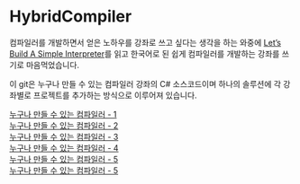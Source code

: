 # HybridCompiler

컴파일러를 개발하면서 얻은 노하우를 강좌로 쓰고 싶다는 생각을 하는 와중에 [Let’s Build A Simple Interpreter](https://ruslanspivak.com/lsbasi-part1/)를 읽고 한국어로 된 쉽게 컴파일러를 개발하는 강좌를 쓰기로 마음먹었습니다. 

이 git은 누구나 만들 수 있는 컴파일러 강좌의 C# 소스코드이며 하나의 솔루션에 각 강좌별로 프로젝트를 추가하는 방식으로 이루어져 있습니다.

[누구나 만들 수 있는 컴파일러 - 1](https://hybridcompiler.blogspot.com/2019/03/blog-post.html)  
[누구나 만들 수 있는 컴파일러 - 2](https://hybridcompiler.blogspot.com/2019/03/2.html)  
[누구나 만들 수 있는 컴파일러 - 3](https://hybridcompiler.blogspot.com/2019/03/3.html)  
[누구나 만들 수 있는 컴파일러 - 4](https://hybridcompiler.blogspot.com/2019/04/4.html)  
[누구나 만들 수 있는 컴파일러 - 5](https://hybridcompiler.blogspot.com/2019/05/5.html)  
[누구나 만들 수 있는 컴파일러 - 5](https://hybridcompiler.blogspot.com/2019/05/6.html)  
